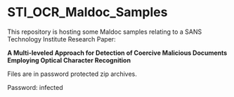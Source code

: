 # STI_OCR_Maldoc_Samples
This repository is hosting some Maldoc samples relating to a SANS Technology Institute Research Paper:

**A Multi-leveled Approach for Detection of Coercive Malicious Documents Employing Optical Character Recognition**

Files are in password protected zip archives.

Password: infected
